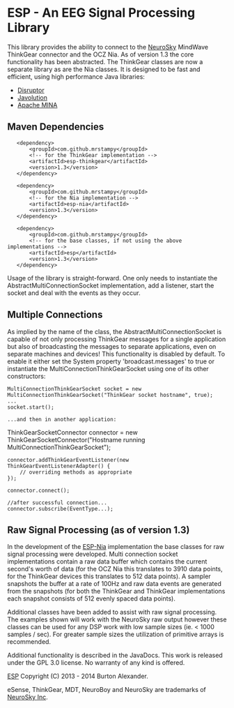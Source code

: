 # ESP - An EEG Signal Processing Library

This library provides the ability to connect to the [NeuroSky](http://www.neurosky.com) MindWave ThinkGear connector and the OCZ Nia. As of version 1.3 the core functionality has been abstracted.  The ThinkGear classes are now a separate library as are the Nia classes. It is designed to be fast and efficient, using high performance Java libraries:

* [Disruptor](https://code.google.com/p/disruptor/)
* [Javolution](http://javolution.org/)
* [Apache MINA](http://mina.apache.org/)

## Maven Dependencies
       <dependency>
           <groupId>com.github.mrstampy</groupId>
           <!-- for the ThinkGear implementation -->
           <artifactId>esp-thinkgear</artifactId>
           <version>1.3</version>
       </dependency>

       <dependency>
           <groupId>com.github.mrstampy</groupId>
           <!-- for the Nia implementation -->
           <artifactId>esp-nia</artifactId>
           <version>1.3</version>
       </dependency>
       
       <dependency>
           <groupId>com.github.mrstampy</groupId>
           <!-- for the base classes, if not using the above implementations -->
           <artifactId>esp</artifactId>
           <version>1.3</version>
       </dependency>

Usage of the library is straight-forward. One only needs to instantiate the AbstractMultiConnectionSocket implementation, add a listener, start the socket and deal with the events as they occur.

## Multiple Connections

As implied by the name of the class, the AbstractMultiConnectionSocket is capable of not only processing ThinkGear messages for a single application but also of broadcasting the messages to separate applications, even on separate machines and devices! This functionality is disabled by default. To enable it either set the System property 'broadcast.messages' to true or instantiate the MultiConnectionThinkGearSocket using one of its other constructors:

	MultiConnectionThinkGearSocket socket = new MultiConnectionThinkGearSocket("ThinkGear socket hostname", true);
	...
	socket.start();

	...and then in another application:

ThinkGearSocketConnector connector = new ThinkGearSocketConnector("Hostname running MultiConnectionThinkGearSocket");
		
	connector.addThinkGearEventListener(new ThinkGearEventListenerAdapter() {
		// overriding methods as appropriate
	});
	
	connector.connect();
	
	//after successful connection...
	connector.subscribe(EventType...);

## Raw Signal Processing (as of version 1.3)

In the development of the [ESP-Nia](http://mrstampy.github.com/ESP-Nia/) implementation the base classes for raw signal processing were developed.  Multi connection socket implementations contain a raw data buffer which contains the current second's worth of data (for the OCZ Nia this translates to 3910 data points, for the ThinkGear devices this translates to 512 data points).  A sampler snapshots the buffer at a rate of 100Hz and raw data events are generated from the snapshots (for both the ThinkGear and ThinkGear implementations each snapshot consists of 512 evenly spaced data points).

Additional classes have been added to assist with raw signal processing. The examples shown will work with the NeuroSky raw output however these classes can be used for any DSP work with low sample sizes (ie. < 1000 samples / sec).  For greater sample sizes the utilization of	primitive arrays is recommended.

Additional functionality is described in the JavaDocs. This work is released under the GPL 3.0 license. No warranty of any kind is offered.

[ESP](http://mrstampy.github.io/ESP/) Copyright (C) 2013 - 2014 Burton Alexander. 

eSense, ThinkGear, MDT, NeuroBoy and NeuroSky are trademarks of [NeuroSky Inc](http://www.neurosky.com).
